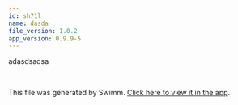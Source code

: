 ```yaml
---
id: sh71l
name: dasda
file_version: 1.0.2
app_version: 0.9.9-5
---
```


adasdsadsa

<br/>

This file was generated by Swimm. [Click here to view it in the app](http://localhost:5000/repos/Z2l0aHViJTNBJTNBdGVzdC1naXRodWItYXBwJTNBJTNBc3dpbW1pbw==/docs/sh71l).